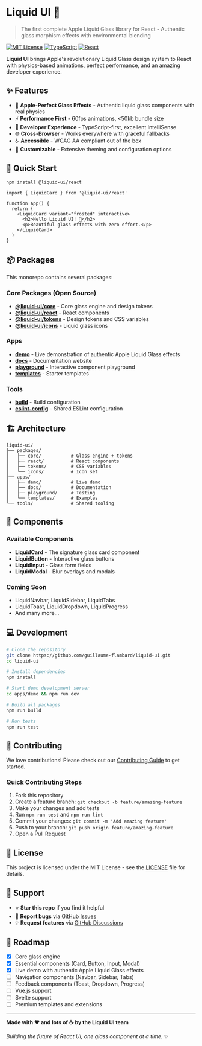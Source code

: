 # Liquid UI 🌊

> The first complete Apple Liquid Glass library for React - Authentic glass morphism effects with environmental blending

[![MIT License](https://img.shields.io/badge/license-MIT-blue.svg)](./LICENSE)
[![TypeScript](https://img.shields.io/badge/TypeScript-5.3+-blue.svg)](https://www.typescriptlang.org/)
[![React](https://img.shields.io/badge/React-18+-blue.svg)](https://reactjs.org/)

**Liquid UI** brings Apple's revolutionary Liquid Glass design system to React with physics-based animations, perfect performance, and an amazing developer experience.

## ✨ Features

- 🎨 **Apple-Perfect Glass Effects** - Authentic liquid glass components with real physics
- ⚡ **Performance First** - 60fps animations, <50kb bundle size
- 🔧 **Developer Experience** - TypeScript-first, excellent IntelliSense
- 🌐 **Cross-Browser** - Works everywhere with graceful fallbacks
- ♿ **Accessible** - WCAG AA compliant out of the box
- 🎯 **Customizable** - Extensive theming and configuration options

## 🚀 Quick Start

```bash
npm install @liquid-ui/react
```

```tsx
import { LiquidCard } from '@liquid-ui/react'

function App() {
  return (
    <LiquidCard variant="frosted" interactive>
      <h2>Hello Liquid UI! 🌊</h2>
      <p>Beautiful glass effects with zero effort.</p>
    </LiquidCard>
  )
}
```

## 📦 Packages

This monorepo contains several packages:

### Core Packages (Open Source)
- **[@liquid-ui/core](./packages/core)** - Core glass engine and design tokens
- **[@liquid-ui/react](./packages/react)** - React components
- **[@liquid-ui/tokens](./packages/tokens)** - Design tokens and CSS variables
- **[@liquid-ui/icons](./packages/icons)** - Liquid glass icons

### Apps
- **[demo](./apps/demo)** - Live demonstration of authentic Apple Liquid Glass effects
- **[docs](./apps/docs)** - Documentation website
- **[playground](./apps/playground)** - Interactive component playground
- **[templates](./apps/templates)** - Starter templates

### Tools
- **[build](./tools/build)** - Build configuration
- **[eslint-config](./tools/eslint-config)** - Shared ESLint configuration

## 🏗️ Architecture

```
liquid-ui/
├── packages/
│   ├── core/           # Glass engine + tokens
│   ├── react/          # React components
│   ├── tokens/         # CSS variables
│   └── icons/          # Icon set
├── apps/
│   ├── demo/           # Live demo
│   ├── docs/           # Documentation
│   ├── playground/     # Testing
│   └── templates/      # Examples
└── tools/              # Shared tooling
```

## 🎨 Components

### Available Components
- **LiquidCard** - The signature glass card component
- **LiquidButton** - Interactive glass buttons
- **LiquidInput** - Glass form fields
- **LiquidModal** - Blur overlays and modals

### Coming Soon
- LiquidNavbar, LiquidSidebar, LiquidTabs
- LiquidToast, LiquidDropdown, LiquidProgress
- And many more...

## 💻 Development

```bash
# Clone the repository
git clone https://github.com/guillaume-flambard/liquid-ui.git
cd liquid-ui

# Install dependencies
npm install

# Start demo development server
cd apps/demo && npm run dev

# Build all packages
npm run build

# Run tests
npm run test
```

## 🤝 Contributing

We love contributions! Please check out our [Contributing Guide](./CONTRIBUTING.md) to get started.

### Quick Contributing Steps
1. Fork this repository
2. Create a feature branch: `git checkout -b feature/amazing-feature`
3. Make your changes and add tests
4. Run `npm run test` and `npm run lint`
5. Commit your changes: `git commit -m 'Add amazing feature'`
6. Push to your branch: `git push origin feature/amazing-feature`
7. Open a Pull Request

## 📄 License

This project is licensed under the MIT License - see the [LICENSE](./LICENSE) file for details.

## 🌟 Support

- ⭐ **Star this repo** if you find it helpful
- 🐛 **Report bugs** via [GitHub Issues](https://github.com/guillaume-flambard/liquid-ui/issues)
- 💡 **Request features** via [GitHub Discussions](https://github.com/guillaume-flambard/liquid-ui/discussions)

## 🚀 Roadmap

- [x] Core glass engine
- [x] Essential components (Card, Button, Input, Modal)
- [x] Live demo with authentic Apple Liquid Glass effects
- [ ] Navigation components (Navbar, Sidebar, Tabs)
- [ ] Feedback components (Toast, Dropdown, Progress)
- [ ] Vue.js support
- [ ] Svelte support
- [ ] Premium templates and extensions

---

**Made with ❤️ and lots of ☕ by the Liquid UI team**

*Building the future of React UI, one glass component at a time.* ✨
